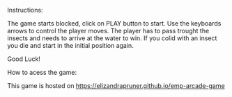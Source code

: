 Instructions:

The game starts blocked, click on PLAY button to start.
Use the keyboards arrows to control the player moves.
The player has to pass trought the insects and needs to arrive at the water to win.
If you colid with an insect you die and start in the initial position again.

Good Luck!

How to acess the game:

This game is hosted on https://elizandrapruner.github.io/emp-arcade-game
